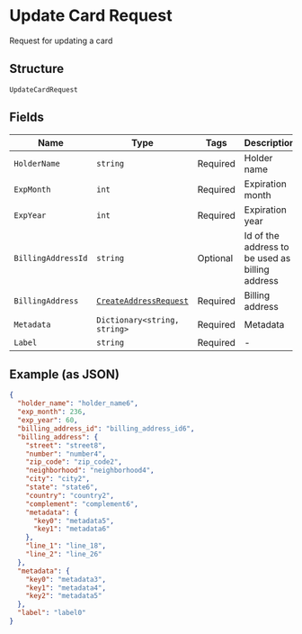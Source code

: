 
# Update Card Request

Request for updating a card

## Structure

`UpdateCardRequest`

## Fields

| Name | Type | Tags | Description |
|  --- | --- | --- | --- |
| `HolderName` | `string` | Required | Holder name |
| `ExpMonth` | `int` | Required | Expiration month |
| `ExpYear` | `int` | Required | Expiration year |
| `BillingAddressId` | `string` | Optional | Id of the address to be used as billing address |
| `BillingAddress` | [`CreateAddressRequest`](../../doc/models/create-address-request.md) | Required | Billing address |
| `Metadata` | `Dictionary<string, string>` | Required | Metadata |
| `Label` | `string` | Required | - |

## Example (as JSON)

```json
{
  "holder_name": "holder_name6",
  "exp_month": 236,
  "exp_year": 60,
  "billing_address_id": "billing_address_id6",
  "billing_address": {
    "street": "street8",
    "number": "number4",
    "zip_code": "zip_code2",
    "neighborhood": "neighborhood4",
    "city": "city2",
    "state": "state6",
    "country": "country2",
    "complement": "complement6",
    "metadata": {
      "key0": "metadata5",
      "key1": "metadata6"
    },
    "line_1": "line_18",
    "line_2": "line_26"
  },
  "metadata": {
    "key0": "metadata3",
    "key1": "metadata4",
    "key2": "metadata5"
  },
  "label": "label0"
}
```


